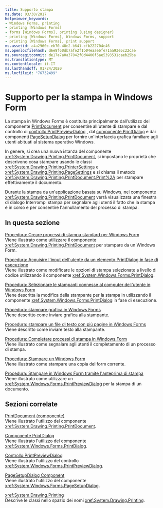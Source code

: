 ```yaml
---
title: Supporto stampa
ms.date: 03/30/2017
helpviewer_keywords:
- Windows Forms, printing
- printing [Windows Forms]
- forms [Windows Forms], printing (using designer)
- printing [Windows Forms], Windows Forms, support
- printing [Windows Forms], print support
ms.assetid: a4a2960c-eb70-48e2-b641-cfb222704e46
ms.openlocfilehash: d6e8f60db7afe2f1b04eaae6fe71aa93e5c22cae
ms.sourcegitcommit: de17a7a0a37042f0d4406f5ae5393531caeb25ba
ms.translationtype: MT
ms.contentlocale: it-IT
ms.lasthandoff: 01/24/2020
ms.locfileid: "76732499"
---
```

# <a name="windows-forms-print-support"></a>Supporto per la stampa in Windows Form
La stampa in Windows Forms è costituita principalmente dall'utilizzo del componente [PrintDocument](../controls/printdocument-component-windows-forms.md) per consentire all'utente di stampare e dal controllo di [controllo PrintPreviewDialog](../controls/printpreviewdialog-control-windows-forms.md) , dal [componente PrintDialog](../controls/printdialog-component-windows-forms.md) e dai componenti [PageSetupDialog](../controls/pagesetupdialog-component-windows-forms.md) per fornire un'interfaccia grafica familiare agli utenti abituati al sistema operativo Windows.  
  
 In genere, si crea una nuova istanza del componente <xref:System.Drawing.Printing.PrintDocument>, si impostano le proprietà che descrivono cosa stampare usando le classi <xref:System.Drawing.Printing.PrinterSettings> e <xref:System.Drawing.Printing.PageSettings> e si chiama il metodo <xref:System.Drawing.Printing.PrintDocument.Print%2A> per stampare effettivamente il documento.  
  
 Durante la stampa da un'applicazione basata su Windows, nel componente <xref:System.Drawing.Printing.PrintDocument> verrà visualizzata una finestra di dialogo Interrompi stampa per segnalare agli utenti il fatto che la stampa è in corso e per consentire l'annullamento del processo di stampa.  
  
## <a name="in-this-section"></a>In questa sezione  
 [Procedura: Creare processi di stampa standard per Windows Form](how-to-create-standard-windows-forms-print-jobs.md)  
 Viene illustrato come utilizzare il componente <xref:System.Drawing.Printing.PrintDocument> per stampare da un Windows Form.  
  
 [Procedura: Acquisire l'input dell'utente da un elemento PrintDialog in fase di esecuzione](how-to-capture-user-input-from-a-printdialog-at-run-time.md)  
 Viene illustrato come modificare le opzioni di stampa selezionate a livello di codice utilizzando il componente <xref:System.Windows.Forms.PrintDialog>.  
  
 [Procedura: Selezionare le stampanti connesse al computer dell'utente in Windows Form](how-to-choose-the-printers-attached-to-user-computer-in-windows-forms.md)  
 Viene descritta la modifica della stampante per la stampa in utilizzando il componente <xref:System.Windows.Forms.PrintDialog> in fase di esecuzione.  
  
 [Procedura: stampare grafica in Windows Forms](how-to-print-graphics-in-windows-forms.md)  
 Viene descritto come inviare grafica alla stampante.  
  
 [Procedura: stampare un file di testo con più pagine in Windows Forms](how-to-print-a-multi-page-text-file-in-windows-forms.md)  
 Viene descritto come inviare testo alla stampante.  
  
 [Procedura: Completare processi di stampa in Windows Form](how-to-complete-windows-forms-print-jobs.md)  
 Viene illustrato come segnalare agli utenti il completamento di un processo di stampa.  
  
 [Procedura: Stampare un Windows Form](how-to-print-a-windows-form.md)  
 Viene illustrato come stampare una copia del form corrente.  
  
 [Procedura: Stampare in Windows Form tramite l'anteprima di stampa](how-to-print-in-windows-forms-using-print-preview.md)  
 Viene illustrato come utilizzare un <xref:System.Windows.Forms.PrintPreviewDialog> per la stampa di un documento.  
  
## <a name="related-sections"></a>Sezioni correlate  
 [PrintDocument (componente)](../controls/printdocument-component-windows-forms.md)  
 Viene illustrato l'utilizzo del componente <xref:System.Drawing.Printing.PrintDocument>.  
  
 [Componente PrintDialog](../controls/printdialog-component-windows-forms.md)  
 Viene illustrato l'utilizzo del componente <xref:System.Windows.Forms.PrintDialog>.  
  
 [Controllo PrintPreviewDialog](../controls/printpreviewdialog-control-windows-forms.md)  
 Viene illustrato l'utilizzo del controllo <xref:System.Windows.Forms.PrintPreviewDialog>.  
  
 [PageSetupDialog Component](../controls/pagesetupdialog-component-windows-forms.md)  
 Viene illustrato l'utilizzo del componente <xref:System.Windows.Forms.PageSetupDialog>.  
  
 <xref:System.Drawing.Printing>  
 Descrive le classi nello spazio dei nomi <xref:System.Drawing.Printing>.
